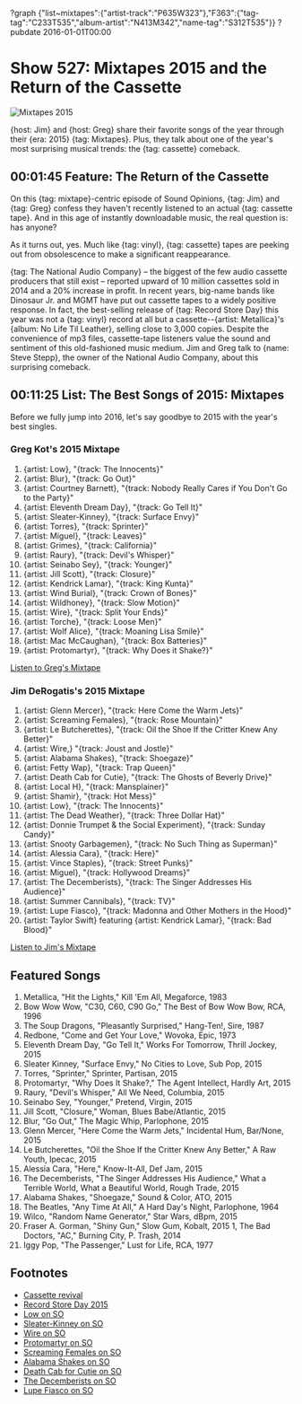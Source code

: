 ?graph {"list~mixtapes":{"artist-track":"P635W323"},"F363":{"tag-tag":"C233T535","album-artist":"N413M342","name-tag":"S312T535"}}
?pubdate 2016-01-01T00:00

# Show 527: Mixtapes 2015 and the Return of the Cassette 

![Mixtapes 2015](//static.soundopinions.org/images/2016/2015mixtapes_web.jpg)

{host: Jim} and {host: Greg} share their favorite songs of the year through their {era: 2015} {tag: Mixtapes}. Plus, they talk about one of the year's most surprising musical trends: the {tag: cassette} comeback.

## 00:01:45 Feature: The Return of the Cassette
On this {tag: mixtape}-centric episode of Sound Opinions, {tag: Jim} and {tag: Greg} confess they haven't recently listened to an actual {tag: cassette tape}. And in this age of instantly downloadable music, the real question is: has anyone? 

As it turns out, yes.  Much like {tag: vinyl}, {tag: cassette} tapes are peeking out from obsolescence to make a significant reappearance.

{tag: The National Audio Company} – the biggest of the few audio cassette producers that still exist – reported upward of 10 million cassettes sold in 2014 and a 20% increase in profit. In recent years, big-name bands like Dinosaur Jr. and MGMT have put out cassette tapes to a widely positive response. In fact, the best-selling release of {tag: Record Store Day} this year was not a {tag: vinyl} record at all but a cassette--{artist: Metallica}'s {album: No Life Til Leather}, selling close to 3,000 copies. Despite the convenience of mp3 files, cassette-tape listeners value the sound and sentiment of this old-fashioned music medium. Jim and Greg talk to {name: Steve Stepp}, the owner of the National Audio Company, about this surprising comeback. 

## 00:11:25 List: The Best Songs of 2015: Mixtapes
Before we fully jump into 2016, let's say goodbye to 2015 with the year's best singles. 

### Greg Kot's 2015 Mixtape

1. {artist: Low}, "{track: The Innocents}"
2. {artist: Blur}, "{track: Go Out}"
3. {artist: Courtney Barnett}, "{track: Nobody Really Cares if You Don't Go to the Party}" 
4. {artist: Eleventh Dream Day}, "{track: Go Tell It}"
5. {artist: Sleater-Kinney}, "{track: Surface Envy}"
6. {artist: Torres}, "{track: Sprinter}"
7. {artist: Miguel}, "{track: Leaves}"
8. {artist: Grimes}, "{track: California}"
9. {artist: Raury}, "{track: Devil's Whisper}"
10. {artist: Seinabo Sey}, "{track: Younger}"
11. {artist: Jill Scott}, "{track: Closure}"
12. {artist: Kendrick Lamar}, "{track: King Kunta}"
13. {artist: Wind Burial}, "{track: Crown of Bones}"
14. {artist: Wildhoney}, "{track: Slow Motion}"
15. {artist: Wire}, "{track: Split Your Ends}"
16. {artist: Torche}, "{track: Loose Men}"
17. {artist: Wolf Alice}, "{track: Moaning Lisa Smile}"
18. {artist: Mac McCaughan}, "{track: Box Batteries}"
19. {artist: Protomartyr}, "{track: Why Does it Shake?}"

[Listen to Greg's Mixtape](https://open.spotify.com/user/soundopinions/playlist/23iX4j235hLn3gua9MkPik)


### Jim DeRogatis's 2015 Mixtape

1. {artist: Glenn Mercer}, "{track: Here Come the Warm Jets}" 
2. {artist: Screaming Females}, "{track: Rose Mountain}" 
3. {artist: Le Butcherettes}, "{track: Oil the Shoe If the Critter Knew Any Better}" 
4. {artist: Wire,} "{track: Joust and Jostle}" 
5. {artist: Alabama Shakes}, "{track: Shoegaze}" 
6. {artist: Fetty Wap}, "{track: Trap Queen}" 
7. {artist: Death Cab for Cutie}, "{track: The Ghosts of Beverly Drive}" 
8. {artist: Local H}, "{track: Mansplainer}"
9. {artist: Shamir}, "{track: Hot Mess}" 
10. {artist: Low}, "{track: The Innocents}" 
11. {artist: The Dead Weather}, "{track: Three Dollar Hat}" 
12. {artist: Donnie Trumpet & the Social Experiment}, "{track: Sunday Candy}" 
13. {artist: Snooty Garbagemen}, "{track: No Such Thing as Superman}"
14. {artist: Alessia Cara}, "{track: Here}" 
15. {artist: Vince Staples}, "{track: Street Punks}" 
16. {artist: Miguel}, "{track: Hollywood Dreams}" 
17. {artist: The Decemberists}, "{track: The Singer Addresses His Audience}" 
18. {artist: Summer Cannibals}, "{track: TV}" 
19. {artist: Lupe Fiasco}, "{track: Madonna and Other Mothers in the Hood}" 
20. {artist: Taylor Swift} featuring {artist: Kendrick Lamar}, "{track: Bad Blood}"

[Listen to Jim's Mixtape](https://open.spotify.com/user/soundopinions/playlist/1bqpVGtbAivZCCja4uWpQr) 



## Featured Songs
    
1. Metallica, "Hit the Lights," Kill 'Em All, Megaforce, 1983 
1. Bow Wow Wow, "C30, C60, C90 Go," The Best of Bow Wow Bow, RCA, 1996 
1. The Soup Dragons, "Pleasantly Surprised," Hang-Ten!, Sire, 1987 
1. Redbone, "Come and Get Your Love," Wovoka, Epic, 1973 
1. Eleventh Dream Day, "Go Tell It," Works For Tomorrow, Thrill Jockey, 2015 
1. Sleater Kinney, "Surface Envy," No Cities to Love, Sub Pop, 2015 
1. Torres, "Sprinter," Sprinter, Partisan, 2015 
1. Protomartyr, "Why Does It Shake?," The Agent Intellect, Hardly Art, 2015 
1. Raury, "Devil's Whisper," All We Need, Columbia, 2015 
1. Seinabo Sey, "Younger," Pretend, Virgin, 2015 
1. Jill Scott, "Closure," Woman, Blues Babe/Atlantic, 2015 
1. Blur, "Go Out," The Magic Whip, Parlophone, 2015
1. Glenn Mercer, "Here Come the Warm Jets," Incidental Hum, Bar/None, 2015
1. Le Butcherettes, "Oil the Shoe If the Critter Knew Any Better," A Raw Youth, Ipecac, 2015 
1. Alessia Cara, "Here," Know-It-All, Def Jam, 2015 
1. The Decemberists, "The Singer Addresses His Audience," What a Terrible World, What a Beautiful World, Rough Trade, 2015 
1. Alabama Shakes, "Shoegaze," Sound & Color, ATO, 2015 
1. The Beatles, "Any Time At All," A Hard Day's Night, Parlophone, 1964 
1. Wilco, "Random Name Generator," Star Wars, dBpm, 2015 
1. Fraser A. Gorman, "Shiny Gun," Slow Gum, Kobalt, 2015 
1, The Bad Doctors, "AC," Burning City, P. Trash, 2014 
1. Iggy Pop, "The Passenger," Lust for Life, RCA, 1977 

## Footnotes
- [Cassette revival](https://www.washingtonpost.com/news/the-intersect/wp/2015/09/09/apparently-not-content-with-vinyl-hipsters-are-also-bringing-back-the-cassette/)
- [Record Store Day 2015](http://www.stereogum.com/1796601/record-store-days-best-seller-was-a-cassette/news/)
- [Low on SO](/show/286/#low)
- [Sleater-Kinney on SO](/show/489/#sleaterkinney)
- [Wire on SO](/show/512/#wire)
- [Protomartyr on SO](/show/470/#protomartyr)
- [Screaming Females on SO](/show/340/#screamingfemales)
- [Alabama Shakes on SO](/show/333/#brittanyhoward)
- [Death Cab for Cutie on SO](/show/131/#deathcabforcutie)
- [The Decemberists on SO](/show/80/#thedecemberists)
- [Lupe Fiasco on SO](/show/62/#lupefiasco)
